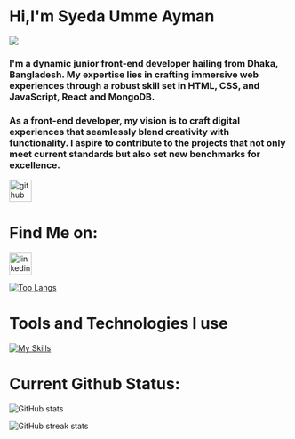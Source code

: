 # Hi,I'm Syeda Umme Ayman
![](https://i.ibb.co/9nYbbZt/banner.png)

### I'm a dynamic junior front-end developer hailing from Dhaka, Bangladesh. My expertise lies in crafting immersive web experiences through a robust skill set in HTML, CSS, and JavaScript, React and MongoDB.
### As a front-end developer, my vision is to craft digital experiences that seamlessly blend creativity with functionality. I aspire to contribute to the projects that not only meet current standards but also set new benchmarks for excellence. 






[<img src='https://cdn.jsdelivr.net/npm/simple-icons@3.0.1/icons/github.svg' alt='github' height='40'>](https://github.com/aymanshoity) 
# Find Me on:
[<img src='https://cdn.jsdelivr.net/npm/simple-icons@3.0.1/icons/linkedin.svg' alt='linkedin' height='40'>](https://www.linkedin.com/in/https://www.linkedin.com/in/syeda-umme-ayman-shoity-742aa5160//)   

[![Top Langs](https://github-readme-stats.vercel.app/api/top-langs/?username=aymanshoity)](https://github.com/anuraghazra/github-readme-stats)

# Tools and Technologies I use
[![My Skills](https://skillicons.dev/icons?i=js,html,css,figma,nodejs,react,redux,tailwind,vite,vscode,mongodb)](https://skillicons.dev)

# Current Github Status:

![GitHub stats](https://github-readme-stats.vercel.app/api?username=aymanshoity&show_icons=true)  

![GitHub streak stats](https://streak-stats.demolab.com/?user=aymanshoity)  






